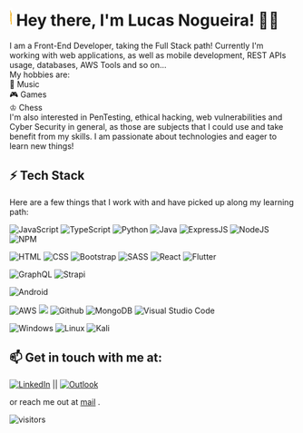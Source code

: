 
# <img src="https://raw.githubusercontent.com/ABSphreak/ABSphreak/master/gifs/Hi.gif" height="32px" width="5px"> Hey there, I'm Lucas Nogueira! 👨‍💻

I am a Front-End Developer, taking the Full Stack path! Currently I'm working with web applications, as well as mobile development, REST APIs usage, databases, AWS Tools and so on...        \
My hobbies are:      
🎸 Music       
🎮 Games       
♔  Chess         
I'm also interested in PenTesting, ethical hacking, web vulnerabilities and Cyber Security in general, as those are subjects that I could use and take benefit from my skills.
I am passionate about technologies and eager to learn new things! 





## ⚡ Tech Stack

Here are a few things that I work with and have picked up along my learning path:


  ![JavaScript](https://img.shields.io/badge/javascript-%23323330.svg?style=for-the-badge&logo=javascript&logoColor=%23F7DF1E) ![TypeScript](https://img.shields.io/badge/TypeScript-007ACC?style=for-the-badge&logo=typescript&logoColor=white) ![Python](https://img.shields.io/badge/-Python-000?style=for-the-badge&logo=python) ![Java](https://img.shields.io/badge/Java-ED8B00?style=for-the-badge&logo=java&logoColor=white) 
  ![ExpressJS](https://img.shields.io/badge/Express.js-404D59?style=for-the-badge) ![NodeJS](https://img.shields.io/badge/Node.js-43853D?style=for-the-badge&logo=node.js&logoColor=white) ![NPM](https://img.shields.io/badge/NPM-%23000000.svg?style=for-the-badge&logo=npm&logoColor=white)
  
  ![HTML](https://img.shields.io/badge/HTML5-E34F26?style=for-the-badge&logo=html5&logoColor=white) ![CSS](https://img.shields.io/badge/CSS-239120?&style=for-the-badge&logo=css3&logoColor=white) ![Bootstrap](https://img.shields.io/badge/bootstrap-%23563D7C.svg?style=for-the-badge&logo=bootstrap&logoColor=white) ![SASS](https://img.shields.io/badge/SASS-hotpink.svg?style=for-the-badge&logo=SASS&logoColor=white)
 ![React](https://img.shields.io/badge/react-%2320232a.svg?style=for-the-badge&logo=react&logoColor=%2361DAFB) ![Flutter](https://img.shields.io/badge/Flutter-%2302569B.svg?style=for-the-badge&logo=Flutter&logoColor=white) 
 
 ![GraphQL](https://img.shields.io/badge/-GraphQL-E10098?style=for-the-badge&logo=graphql&logoColor=white) 
 ![Strapi](https://img.shields.io/badge/strapi-%232E7EEA.svg?style=for-the-badge&logo=strapi&logoColor=white)

  ![Android](https://img.shields.io/badge/Android-3DDC84?style=for-the-badge&logo=android&logoColor=white)
 
 ![AWS](https://img.shields.io/badge/AWS-%23FF9900.svg?style=for-the-badge&logo=amazon-aws&logoColor=white)
 ![](https://img.shields.io/badge/git%20-%23F05033.svg?&style=for-the-badge&logo=git&logoColor=white)  ![Github](https://img.shields.io/badge/github%20-%23121011.svg?&style=for-the-badge&logo=github&logoColor=white)
 ![MongoDB](https://img.shields.io/badge/MongoDB-4EA94B?style=for-the-badge&logo=mongodb&logoColor=white)
 ![Visual Studio Code](https://img.shields.io/badge/Visual%20Studio%20Code-0078d7.svg?style=for-the-badge&logo=visual-studio-code&logoColor=white)


 ![Windows](https://img.shields.io/badge/Windows-0078D6?style=for-the-badge&logo=windows&logoColor=white) ![Linux](https://img.shields.io/badge/Linux-FCC624?style=for-the-badge&logo=linux&logoColor=black) ![Kali](https://img.shields.io/badge/Kali-268BEE?style=for-the-badge&logo=kalilinux&logoColor=white)
 
 

## 📫 Get in touch with me at:
[![LinkedIn](https://img.shields.io/badge/LinkedIn-0077B5?style=for-the-badge&logo=linkedin&logoColor=white)](https://www.linkedin.com/in/lucasnogueira-/) || [![Outlook](https://img.shields.io/badge/Microsoft_Outlook-0078D4?style=for-the-badge&logo=microsoft-outlook&logoColor=white)](mailto:lucasnogueirasilva@hotmail.com)


 or reach me out at [mail](mailto:lucasnogueirasilva@hotmail.com) .



![visitors](https://visitor-badge.glitch.me/badge?page_id=adnanazmee/adnanazmee)
